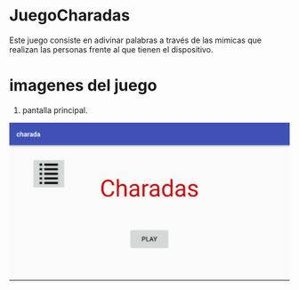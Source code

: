 # JuegoCharadas
Este juego consiste en adivinar palabras a través de las mimicas que realizan las personas frente al que tienen el dispositivo.

# imagenes del juego

1. pantalla principal.

<img src="https://github.com/jorgeality/JuegoCharadas/blob/master/imagenes/Captura%20de%20pantalla%202018-05-22%20a%20la(s)%201.40.50%20p.%20m..png" />

